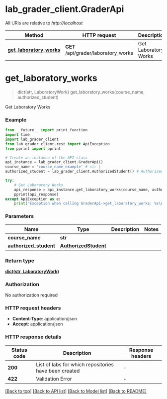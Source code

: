 # lab_grader_client.GraderApi

All URIs are relative to *http://localhost*

Method | HTTP request | Description
------------- | ------------- | -------------
[**get_laboratory_works**](GraderApi.md#get_laboratory_works) | **GET** /api/grader/laboratory_works | Get Laboratory Works


# **get_laboratory_works**
> dict(str, LaboratoryWork) get_laboratory_works(course_name, authorized_student)

Get Laboratory Works

### Example

```python
from __future__ import print_function
import time
import lab_grader_client
from lab_grader_client.rest import ApiException
from pprint import pprint

# Create an instance of the API class
api_instance = lab_grader_client.GraderApi()
course_name = 'course_name_example' # str | 
authorized_student = lab_grader_client.AuthorizedStudent() # AuthorizedStudent | 

try:
    # Get Laboratory Works
    api_response = api_instance.get_laboratory_works(course_name, authorized_student)
    pprint(api_response)
except ApiException as e:
    print("Exception when calling GraderApi->get_laboratory_works: %s\n" % e)
```

### Parameters

Name | Type | Description  | Notes
------------- | ------------- | ------------- | -------------
 **course_name** | **str**|  | 
 **authorized_student** | [**AuthorizedStudent**](AuthorizedStudent.md)|  | 

### Return type

[**dict(str, LaboratoryWork)**](LaboratoryWork.md)

### Authorization

No authorization required

### HTTP request headers

 - **Content-Type**: application/json
 - **Accept**: application/json

### HTTP response details
| Status code | Description | Response headers |
|-------------|-------------|------------------|
**200** | List of labs for which repositories have been created |  -  |
**422** | Validation Error |  -  |

[[Back to top]](#) [[Back to API list]](../README.md#documentation-for-api-endpoints) [[Back to Model list]](../README.md#documentation-for-models) [[Back to README]](../README.md)

